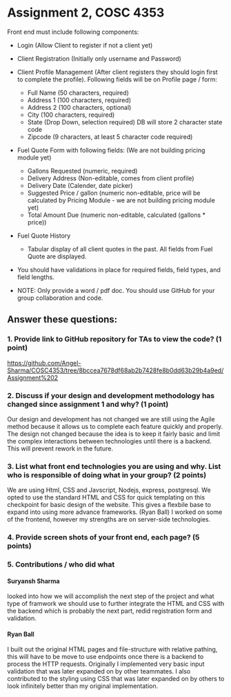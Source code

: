 # Assignment 2, COSC 4353

Front end must include following components:

- Login (Allow Client to register if not a client yet)
- Client Registration (Initially only username and Password)
- Client Profile Management (After client registers they should login first to complete the profile). Following fields will be on Profile page / form:
  - Full Name (50 characters, required)
  - Address 1 (100 characters, required)
  - Address 2 (100 characters, optional)
  - City (100 characters, required)
  - State (Drop Down, selection required) DB will store 2 character state code
  - Zipcode (9 characters, at least 5 character code required)
- Fuel Quote Form with following fields: (We are not building pricing module yet)
  - Gallons Requested (numeric, required)
  - Delivery Address (Non-editable, comes from client profile)
  - Delivery Date (Calender, date picker)
  - Suggested Price / gallon (numeric non-editable, price will be calculated by Pricing Module - we are not building pricing module yet)
  - Total Amount Due (numeric non-editable, calculated (gallons \* price))
- Fuel Quote History

  - Tabular display of all client quotes in the past. All fields from Fuel Quote are displayed.

- You should have validations in place for required fields, field types, and field lengths.

- NOTE: Only provide a word / pdf doc. You should use GitHub for your group collaboration and code.

## Answer these questions:

### 1. Provide link to GitHub repository for TAs to view the code? (1 point)

https://github.com/Angel-Sharma/COSC4353/tree/8bccea7678df68ab2b7428fe8b0dd63b29b4a9ed/Assignment%202

### 2. Discuss if your design and development methodology has changed since assignment 1 and why? (1 point)

Our design and development has not changed we are still using the Agile method because it allows us to complete each feature quickly and properly. The design not changed because the idea is to keep it fairly basic and limit the complex interactions between technologies until there is a backend. This will prevent rework in the future.

### 3. List what front end technologies you are using and why. List who is responsible of doing what in your group? (2 points)

We are using Html, CSS and Javscript, Nodejs, express, postgresql. We opted to use the standard HTML and CSS for quick templating on this checkpoint for basic design of the website. This gives a flexbile base to expand into using more advance frameworks. (Ryan Ball) I worked on some of the frontend, however my strengths are on server-side technologies.

### 4. Provide screen shots of your front end, each page? (5 points)

### 5. Contributions / who did what

#### Suryansh Sharma

looked into how we will accomplish the next step of the project and what type of framwork we should use to further integrate the HTML and CSS with the backend which is probably the next part, redid registration form and validation.

#### Ryan Ball

I built out the original HTML pages and file-structure with relative pathing, this will have to be move to use endpoints once there is a backend to process the HTTP requests. Originally I implemented very basic input validation that was later expanded on by other teammates. I also contributed to the styling using CSS that was later expanded on by others to look infinitely better than my original implementation.
